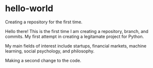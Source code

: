 # hello-world
Creating a repository for the first time.

Hello there! This is the first time I am creating a repository, branch, and commits.
My first attempt in creating a legitamate project for Python. 

My main fields of interest include startups, financial markets, machine learning, social psychology, and philosophy. 

Making a second change to the code. 
